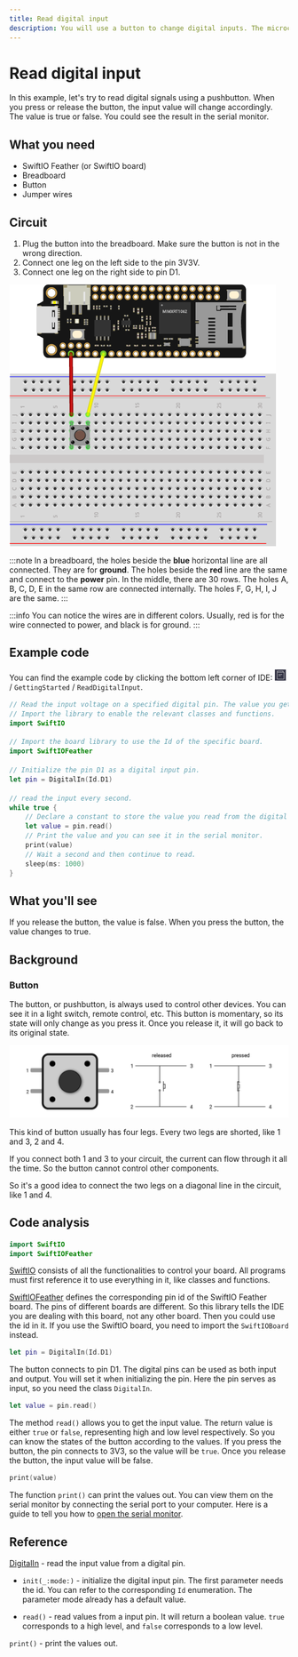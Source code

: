 ```yaml
---
title: Read digital input
description: You will use a button to change digital inputs. The microcontroller reads the value and prints it on the serial monitor. 
---
```


# Read digital input

In this example, let's try to read digital signals using a pushbutton. When you press or release the button, the input value will change accordingly. The value is true or false. You could see the result in the serial monitor.

## What you need

- SwiftIO Feather (or SwiftIO board)
- Breadboard
- Button
- Jumper wires

## Circuit

1. Plug the button into the breadboard. Make sure the button is not in the wrong direction.
2. Connect one leg on the left side to the pin 3V3V. 
3. Connect one leg on the right side to pin D1. 

![](img/readDigitalInput.png)

:::note
In a breadboard, the holes beside the **blue** horizontal line are all connected. They are for **ground**. The holes beside the **red** line are the same and connect to the **power** pin. In the middle, there are 30 rows. The holes A, B, C, D, E in the same row are connected internally. The holes F, G, H, I, J are the same. 
:::

:::info
You can notice the wires are in different colors. Usually, red is for the wire connected to power, and black is for ground.
:::



## Example code

You can find the example code by clicking the bottom left corner of IDE: ![](img/example.png) / `GettingStarted` / `ReadDigitalInput`.

``` swift
// Read the input voltage on a specified digital pin. The value you get will be either true or false.
// Import the library to enable the relevant classes and functions.
import SwiftIO

// Import the board library to use the Id of the specific board.
import SwiftIOFeather

// Initialize the pin D1 as a digital input pin.
let pin = DigitalIn(Id.D1)

// read the input every second.
while true {
    // Declare a constant to store the value you read from the digital pin.
    let value = pin.read()
    // Print the value and you can see it in the serial monitor.
    print(value)
    // Wait a second and then continue to read.
    sleep(ms: 1000)
}
```

## What you'll see

If you release the button, the value is false. When you press the button, the value changes to true.

## Background

### Button

The button, or pushbutton, is always used to control other devices. You can see it in a light switch, remote control, etc. This button is momentary, so its state will only change as you press it. Once you release it, it will go back to its original state.

![](img/button.png)

This kind of button usually has four legs. Every two legs are shorted, like 1 and 3, 2 and 4. 

If you connect both 1 and 3 to your circuit, the current can flow through it all the time. So the button cannot control other components.

So it's a good idea to connect the two legs on a diagonal line in the circuit, like 1 and 4.



## Code analysis

``` swift
import SwiftIO
import SwiftIOFeather
```

[SwiftIO](https://swiftioapi.madmachine.io/) consists of all the functionalities to control your board. All programs must first reference it to use everything in it, like classes and functions.

[SwiftIOFeather](https://github.com/madmachineio/MadBoards/blob/main/Sources/SwiftIOFeather/Id.swift) defines the corresponding pin id of the SwiftIO Feather board. The pins of different boards are different. So this library tells the IDE you are dealing with this board, not any other board. Then you could use the id in it. If you use the SwiftIO board, you need to import the `SwiftIOBoard` instead.

``` swift
let pin = DigitalIn(Id.D1)
```
The button connects to pin D1. The digital pins can be used as both input and output. You will set it when initializing the pin. Here the pin serves as input, so you need the class `DigitalIn`.

``` swift
let value = pin.read()
```

The method `read()` allows you to get the input value. The return value is either `true` or `false`, representing high and low level respectively. So you can know the states of the button according to the values. If you press the button, the pin connects to 3V3, so the value will be `true`. Once you release the button, the input value will be false.

``` swift
print(value)
```
The function `print()` can print the values out. You can view them on the serial monitor by connecting the serial port to your computer. Here is a guide to tell you how to [open the serial monitor](../../../how-to/debug.md#step-3-open-serial-monitor-on-the-ide).

## Reference

[DigitalIn](https://swiftioapi.madmachine.io/Classes/DigitalIn.html) - read the input value from a digital pin.

- `init(_:mode:)` - initialize the digital input pin. The first parameter needs the id. You can refer to the corresponding `Id` enumeration. The parameter mode already has a default value.

- `read()` - read values from a input pin. It will return a boolean value. `true` corresponds to a high level, and `false` corresponds to a low level.

`print()` - print the values out.

